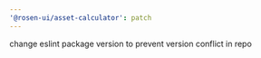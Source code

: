 ```yaml
---
'@rosen-ui/asset-calculator': patch
---
```


change eslint package version to prevent version conflict in repo
